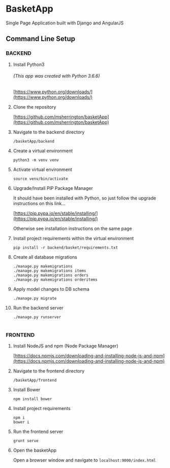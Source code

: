 # BasketApp

Single Page Application built with Django and AngularJS

## Command Line Setup

### BACKEND

1. Install Python3

    ###### (This app was created with Python 3.6.6)
    [https://www.python.org/downloads/](https://www.python.org/downloads/)

2. Clone the repository

    [https://github.com/msherrington/basketApp](https://github.com/msherrington/basketApp)

3. Navigate to the backend directory

    `/basketApp/backend`

4. Create a virtual environment

   `python3 -m venv venv`

5. Activate virtual environment

   `source venv/bin/activate`

6. Upgrade/Install PIP Package Manager

    It should have been installed with Python, so just follow the upgrade instructions on this link...

    [https://pip.pypa.io/en/stable/installing/](https://pip.pypa.io/en/stable/installing/)

    Otherwise see installation instructions on the same page


7. Install project requirements within the virtual environment

   `pip install -r backend/basket/requirements.txt`

8. Create all database migrations

    `./manage.py makemigrations`<br/>
    `./manage.py makemigrations items`<br/>
    `./manage.py makemigrations orders`<br/>
    `./manage.py makemigrations orderitems`

9. Apply model changes to DB schema

    `./manage.py migrate`

10. Run the backend server

    `./manage.py runserver`

#

### FRONTEND


1. Install NodeJS and npm (Node Package Manager)

    [https://docs.npmjs.com/downloading-and-installing-node-js-and-npm](https://docs.npmjs.com/downloading-and-installing-node-js-and-npm)

2. Navigate to the frontend directory

    `/basketApp/frontend`

3. Install Bower

    `npm install bower`

4. Install project requirements

    `npm i`<br/>
    `bower i`

4. Run the frontend server

    `grunt serve`

5. Open the basketApp

    Open a browser window and navigate to `localhost:9000/index.html`

